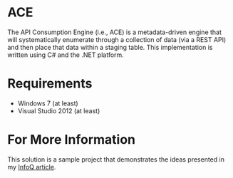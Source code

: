 # ACE
The API Consumption Engine (i.e., ACE) is a metadata-driven engine that will systematically enumerate through a collection of data (via a REST API) and then place that data within a staging table.  This implementation is written using C# and the .NET platform.

# Requirements
* Windows 7 (at least)
* Visual Studio 2012 (at least)

# For More Information
This solution is a sample project that demonstrates the ideas presented in my <a target="_blank" href="http://www.infoq.com/articles/mdd-api-data-retrieval">InfoQ article</a>.
